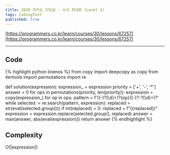```yaml
---
title: 2020 카카오 인턴쉽 - 수식 최대화 (Level 1)
tags: CodingTest
published: true
---
```


[https://programmers.co.kr/learn/courses/30/lessons/67257](https://programmers.co.kr/learn/courses/30/lessons/67257)

<!--more-->

---

## Code
{% highlight python linenos %}
from copy import deepcopy as copy
from itertools import permutations
import re

def solution(expression):
    expression_ = expression
    priority = ['+', '-', '*']
    answer = 0
    for ops in permutations(priority, len(priority)):
        expression = copy(expression_)
        for op in ops:
            pattern = f'(\(-)?[\d]+\)?\{op}(\(-)?-?[\d]+\)?'
            while selected := re.search(pattern, expression):
                replaced = str(eval(selected.group()))
                if int(replaced) < 0:
                    replaced = f"({replaced})"
                expression = expression.replace(selected.group(), replaced)
        answer = max(answer, abs(eval(expression)))
    return answer
{% endhighlight %}


## Complexity
$O(|\text{expression}|)$
